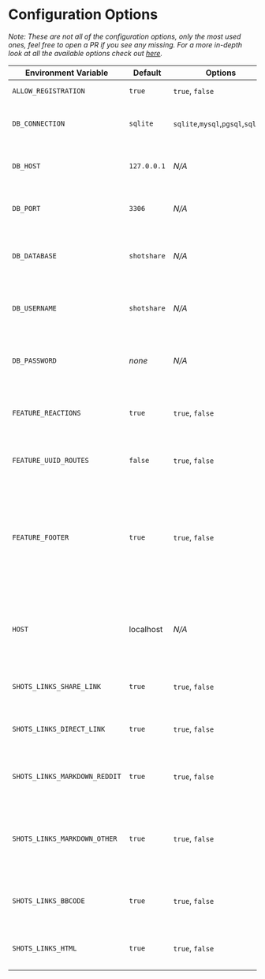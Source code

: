 # Configuration Options

_Note: These are not all of the configuration options, only the most used ones, feel free to open a PR if you see any missing. For a more in-depth look at all the available options check out [here](/config)._

| Environment Variable  | Default | Options | Description |
| ------------- | ------------- | ------------- | ------------- |
| `ALLOW_REGISTRATION`  | `true`  | `true`, `false` | Allows new users to register |
| `DB_CONNECTION`  | `sqlite`  | `sqlite`,`mysql`,`pgsql`,`sqlsrv` | Indicates what database connection will be used |
| `DB_HOST`  | `127.0.0.1` | _N/A_ | Not required if using `sqlite`, indicates the database host |
| `DB_PORT`  | `3306` | _N/A_ | Not required if using `sqlite`, indicates the database port |
| `DB_DATABASE`  | `shotshare` | _N/A_ | Not required if using `sqlite`, indicates the database database |
| `DB_USERNAME`  | `shotshare` | _N/A_ | Not required if using `sqlite`, indicates the database username |
| `DB_PASSWORD`  | _none_ | _N/A_ | Not required if using `sqlite`, indicates the database password |
| `FEATURE_REACTIONS`  | `true` | `true`, `false` | Adds shot reactions (ability to upvote/downvote shots) |
| `FEATURE_UUID_ROUTES`  | `false` | `true`, `false` | Utilizes UUIDs instead of IDs, will be the default in 2.0.0 |
| `FEATURE_FOOTER`  | `true` | `true`, `false` | Adds credits footer ("Made with love" + "Check out source code"), leaving these should help generate additional traffic to this project, keeping it alive |
| `HOST`  | localhost | _N/A_ | Public host used by Caddy, thanks to caddy, this host will automatically be issued a SSL certificate |
| `SHOTS_LINKS_SHARE_LINK`  | `true` | `true`, `false` | Indicates if the "Share Link" will be displayed on the shot screen |
| `SHOTS_LINKS_DIRECT_LINK`  | `true` | `true`, `false` | Indicates if the "Direct Link" will be displayed on the shot screen |
| `SHOTS_LINKS_MARKDOWN_REDDIT`  | `true` | `true`, `false` | Indicates if the "Markdown (Reddit)" link will be displayed on the shot screen |
| `SHOTS_LINKS_MARKDOWN_OTHER`  | `true` | `true`, `false` | Indicates if the "Markdown (GitHub & StackOverflow)" link will be displayed on the shot screen |
| `SHOTS_LINKS_BBCODE`  | `true` | `true`, `false` | Indicates if the "BBCode" link will be displayed on the shot screen |
| `SHOTS_LINKS_HTML`  | `true` | `true`, `false` | Indicates if the "HTML" link will be displayed on the shot screen |

